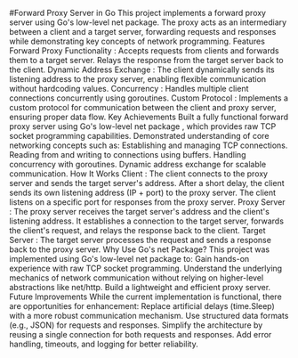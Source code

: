#Forward Proxy Server in Go
This project implements a forward proxy server using Go's low-level net package. The proxy acts as an intermediary between a client and a target server, forwarding requests and responses while demonstrating key concepts of network programming.
Features
Forward Proxy Functionality :
Accepts requests from clients and forwards them to a target server.
Relays the response from the target server back to the client.
 Dynamic Address Exchange :
The client dynamically sends its listening address to the proxy server, enabling flexible communication without hardcoding values.
 Concurrency :
Handles multiple client connections concurrently using goroutines.
 Custom Protocol :
Implements a custom protocol for communication between the client and proxy server, ensuring proper data flow.
 Key Achievements
Built a fully functional forward proxy server using Go's low-level net package , which provides raw TCP socket programming capabilities.
Demonstrated understanding of core networking concepts such as:
Establishing and managing TCP connections.
Reading from and writing to connections using buffers.
Handling concurrency with goroutines.
Dynamic address exchange for scalable communication.
 How It Works
Client :
The client connects to the proxy server and sends the target server's address.
After a short delay, the client sends its own listening address (IP + port) to the proxy server.
The client listens on a specific port for responses from the proxy server.
 Proxy Server :
The proxy server receives the target server's address and the client's listening address.
It establishes a connection to the target server, forwards the client's request, and relays the response back to the client.
 Target Server :
The target server processes the request and sends a response back to the proxy server.
 Why Use Go's net Package?
This project was implemented using Go's low-level net package to:
Gain hands-on experience with raw TCP socket programming.
Understand the underlying mechanics of network communication without relying on higher-level abstractions like net/http.
Build a lightweight and efficient proxy server.
 Future Improvements
While the current implementation is functional, there are opportunities for enhancement:
Replace artificial delays (time.Sleep) with a more robust communication mechanism.
Use structured data formats (e.g., JSON) for requests and responses.
Simplify the architecture by reusing a single connection for both requests and responses.
Add error handling, timeouts, and logging for better reliability.
